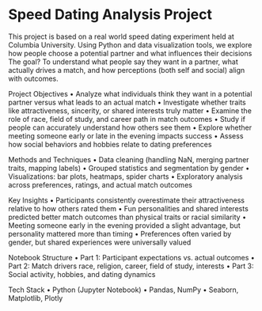 # Speed Dating Analysis Project

This project is based on a real world speed dating experiment held at Columbia University. Using Python and data visualization tools, we explore how people choose a potential partner and what influences their decisions
The goal? To understand what people say they want in a partner, what actually drives a match, and how perceptions (both self and social) align with outcomes.


Project Objectives
•	Analyze what individuals think they want in a potential partner versus what leads to an actual match
•	Investigate whether traits like attractiveness, sincerity, or shared interests truly matter
•	Examine the role of race, field of study, and career path in match outcomes
•	Study if people can accurately understand how others see them
•	Explore whether meeting someone early or late in the evening impacts success
•	Assess how social behaviors and hobbies relate to dating preferences

Methods and Techniques
•	Data cleaning (handling NaN, merging partner traits, mapping labels)
•	Grouped statistics and segmentation by gender
•	Visualizations: bar plots, heatmaps, spider charts
•	Exploratory analysis across preferences, ratings, and actual match outcomes

Key Insights
•	Participants consistently overestimate their attractiveness relative to how others rated them
•	Fun personalities and shared interests predicted better match outcomes than physical traits or racial similarity
•	Meeting someone early in the evening provided a slight advantage, but personality mattered more than timing
•	Preferences often varied by gender, but shared experiences were universally valued

Notebook Structure
•	Part 1: Participant expectations vs. actual outcomes
•	Part 2: Match drivers race, religion, career, field of study, interests
•	Part 3: Social activity, hobbies, and dating dynamics


Tech Stack
•	Python (Jupyter Notebook)
•	Pandas, NumPy
•	Seaborn, Matplotlib, Plotly

